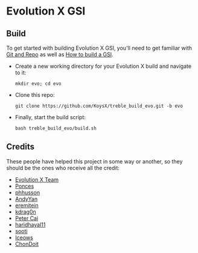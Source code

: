 # Evolution X GSI

## Build
To get started with building Evolution X GSI, you'll need to get familiar with [Git and Repo](https://source.android.com/source/using-repo.html) as well as [How to build a GSI](https://github.com/phhusson/treble_experimentations/wiki/How-to-build-a-GSI%3F).
- Create a new working directory for your Evolution X build and navigate to it:
    ```
    mkdir evo; cd evo
    ```
- Clone this repo:
    ```
    git clone https://github.com/KoysX/treble_build_evo.git -b evo
    ```
- Finally, start the build script:
    ```
    bash treble_build_evo/build.sh
    ```

## Credits
These people have helped this project in some way or another, so they should be the ones who receive all the credit:
- [Evolution X Team](https://evolution-x.org)
- [Ponces](https://github.com/ponces)
- [phhusson](https://github.com/phhusson)
- [AndyYan](https://github.com/AndyCGYan)
- [eremitein](https://github.com/eremitein)
- [kdrag0n](https://github.com/kdrag0n)
- [Peter Cai](https://github.com/PeterCxy)
- [haridhayal11](https://github.com/haridhayal11)
- [sooti](https://github.com/sooti)
- [Iceows](https://github.com/Iceows)
- [ChonDoit](https://github.com/ChonDoit)
